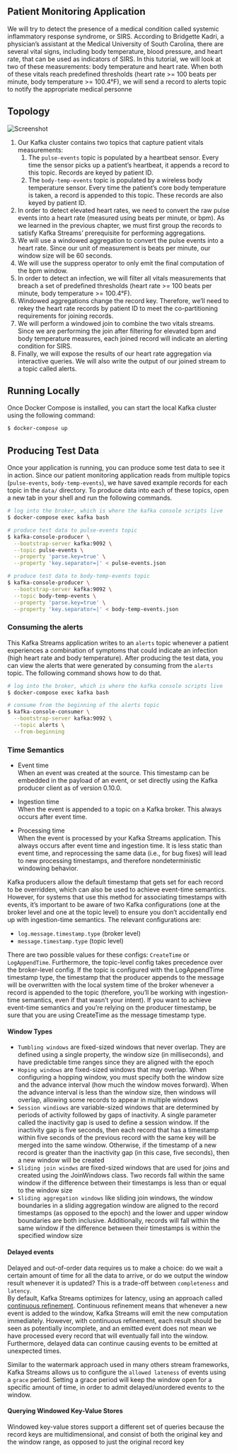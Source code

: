 ## Patient Monitoring Application
We will try to detect the presence of a medical condition called systemic inflammatory response syndrome, or SIRS. 
According to Bridgette Kadri, a physician’s assistant at the Medical University of South Carolina, there are several 
vital signs, including body temperature, blood pressure, and heart rate, that can be used as indicators of SIRS. 
In this tutorial, we will look at two of these measurements: body temperature and heart rate. When both of these 
vitals reach predefined thresholds (heart rate >= 100 beats per minute, body temperature >= 100.4°F), we will send 
a record to alerts topic to notify the appropriate medical personne

## Topology
![Screenshot](images/patient_monitoring_topology.png)
1. Our Kafka cluster contains two topics that capture patient vitals measurements: 
   1. The `pulse-events` topic is populated by a heartbeat sensor. Every time the sensor picks up a patient’s heartbeat, it appends a record to this topic. Records are keyed by patient ID.
   2. The `body-temp-events` topic is populated by a wireless body temperature sensor. Every time the patient’s core body temperature is taken, a record is appended to this topic. These records are also keyed by patient ID.
2. In order to detect elevated heart rates, we need to convert the raw pulse events into a heart rate (measured using beats per minute, or bpm). As we learned in the previous chapter, we must first group the records to satisfy Kafka Streams’ prerequisite for performing aggregations.
3. We will use a windowed aggregation to convert the pulse events into a heart rate. Since our unit of measurement is beats per minute, our window size will be 60 seconds.
4. We will use the suppress operator to only emit the final computation of the bpm window.
5. In order to detect an infection, we will filter all vitals measurements that breach a set of predefined thresholds (heart rate >= 100 beats per minute, body temperature >= 100.4°F).
6. Windowed aggregations change the record key. Therefore, we’ll need to rekey the heart rate records by patient ID to meet the co-partitioning requirements for joining records.
7. We will perform a windowed join to combine the two vitals streams. Since we are performing the join after filtering for elevated bpm and body temperature measures, each joined record will indicate an alerting condition for SIRS.
8. Finally, we will expose the results of our heart rate aggregation via interactive queries. We will also write the output of our joined stream to a topic called alerts.

## Running Locally
Once Docker Compose is installed, you can start the local Kafka cluster using the following command:

```sh
$ docker-compose up
```

## Producing Test Data
Once your application is running, you can produce some test data to see it in action. Since our patient monitoring 
application reads from multiple topics (`pulse-events`, `body-temp-events`), we have saved example records for each 
topic in the `data/` directory. To produce data into each of these topics, open a new tab in your shell and run the following commands.  
```sh
# log into the broker, which is where the kafka console scripts live
$ docker-compose exec kafka bash

# produce test data to pulse-events topic
$ kafka-console-producer \
  --bootstrap-server kafka:9092 \
  --topic pulse-events \
  --property 'parse.key=true' \
  --property 'key.separator=|' < pulse-events.json

# produce test data to body-temp-events topic
$ kafka-console-producer \
  --bootstrap-server kafka:9092 \
  --topic body-temp-events \
  --property 'parse.key=true' \
  --property 'key.separator=|' < body-temp-events.json
```

### Consuming the alerts
This Kafka Streams application writes to an `alerts` topic whenever a patient experiences a combination of symptoms 
that could indicate an infection (high heart rate and body temperature). After producing the test data, you can view 
the alerts that were generated by consuming from the `alerts` topic. The following command shows how to do that.
```sh
# log into the broker, which is where the kafka console scripts live
$ docker-compose exec kafka bash

# consume from the beginning of the alerts topic
$ kafka-console-consumer \
  --bootstrap-server kafka:9092 \
  --topic alerts \
  --from-beginning
```

### Time Semantics
* Event time  
When an event was created at the source. This timestamp can be embedded in the payload of an event, or set directly using the Kafka producer client as of version 0.10.0.
  
* Ingestion time  
When the event is appended to a topic on a Kafka broker. This always occurs after event time.

* Processing time  
When the event is processed by your Kafka Streams application. This always occurs after event time and ingestion time. It is less static than event time, and reprocessing the same data (i.e., for bug fixes) will lead to new processing timestamps, and therefore nondeterministic windowing behavior.

Kafka producers allow the default timestamp that gets set for each record to be overridden, which can also be used to 
achieve event-time semantics. However, for systems that use this method for associating timestamps with events, 
it’s important to be aware of two Kafka configurations (one at the broker level and one at the topic level) to 
ensure you don’t accidentally end up with ingestion-time semantics. The relevant configurations are:
  
* `log.message.timestamp.type` (broker level)
* `message.timestamp.type` (topic level)
  
There are two possible values for these configs: `CreateTime` or `LogAppendTime`. Furthermore, the topic-level config 
takes precedence over the broker-level config. If the topic is configured with the LogAppendTime timestamp type,
the timestamp that the producer appends to the message will be overwritten with the local system time of the broker 
whenever a record is appended to the topic (therefore, you’ll be working with ingestion-time semantics, even if 
that wasn’t your intent). If you want to achieve event-time semantics and you’re relying on the producer timestamp, 
be sure that you are using CreateTime as the message timestamp type.

#### Window Types
* `Tumbling windows` are fixed-sized windows that never overlap. They are defined using a single property, the window size (in milliseconds), and have predictable time ranges since they are aligned with the epoch
* `Hoping windows` are fixed-sized windows that may overlap. When configuring a hopping window, you must specify both the window size and the advance interval (how much the window moves forward). When the advance interval is less than the window size, then windows will overlap, allowing some records to appear in multiple windows
* `Session windiows` are variable-sized windows that are determined by periods of activity followed by gaps of inactivity. A single parameter called the inactivity gap is used to define a session window. If the inactivity gap is five seconds, then each record that has a timestamp within five seconds of the previous record with the same key will be merged into the same window. Otherwise, if the timestamp of a new record is greater than the inactivity gap (in this case, five seconds), then a new window will be created
* `Sliding join windws` are fixed-sized windows that are used for joins and created using the JoinWindows class. Two records fall within the same window if the difference between their timestamps is less than or equal to the window size
* `Sliding aggregation windows` like sliding join windows, the window boundaries in a sliding aggregation window are aligned to the record timestamps (as opposed to the epoch) and the lower and upper window boundaries are both inclusive. Additionally, records will fall within the same window if the difference between their timestamps is within the specified window size

#### Delayed events
Delayed and out-of-order data requires us to make a choice: do we wait a certain amount of time for all the 
data to arrive, or do we output the window result whenever it is updated? 
This is a trade-off between `completeness` and `latency`.  
By default, Kafka Streams optimizes for latency, using an approach called [continuous refinement](https://www.confluent.io/blog/kafka-streams-take-on-watermarks-and-triggers/). 
Continuous refinement means that whenever a new event is added to the window, Kafka Streams will emit the new 
computation immediately.  However, with continuous refinement, each result should be seen as potentially incomplete, 
and an emitted event does not mean we have processed every record that will eventually fall into the window. 
Furthermore, delayed data can continue causing events to be emitted at unexpected times.

Similar to the watermark approach used in many others stream frameworks, Kafka Streams allows us to configure 
the `allowed lateness` of events using a `grace` period. Setting a grace period will keep the window open for a 
specific amount of time, in order to admit delayed/unordered events to the window.

#### Querying Windowed Key-Value Stores
Windowed key-value stores support a different set of queries because the record keys are multidimensional, 
and consist of both the original key and the window range, as opposed to just the original record key